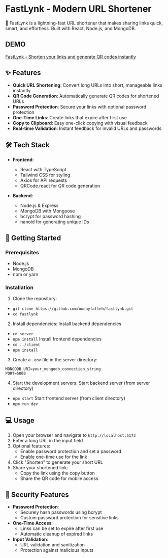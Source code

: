 # FastLynk - Modern URL Shortener

🚀 FastLynk is a lightning-fast URL shortener that makes sharing links quick, smart, and effortless. Built with React, Node.js, and MongoDB.

## DEMO
[FastLynk - Shorten your links and generate QR codes instantly](https://fastlynk.vercel.app/)

## ✨ Features

- **Quick URL Shortening**: Convert long URLs into short, manageable links instantly
- **QR Code Generation**: Automatically generate QR codes for shortened URLs
- **Password Protection**: Secure your links with optional password protection
- **One-Time Links**: Create links that expire after first use
- **Copy to Clipboard**: Easy one-click copying with visual feedback
- **Real-time Validation**: Instant feedback for invalid URLs and passwords

## 🛠️ Tech Stack

- **Frontend**:
  - React with TypeScript
  - Tailwind CSS for styling
  - Axios for API requests
  - QRCode.react for QR code generation

- **Backend**:
  - Node.js & Express
  - MongoDB with Mongoose
  - bcrypt for password hashing
  - nanoid for generating unique IDs

## 🚀 Getting Started

### Prerequisites

- Node.js
- MongoDB
- npm or yarn

### Installation

1. Clone the repository:
- `git clone https://github.com/oudayfatteh/fastlynk.git`
- `cd fastlynk`
2. Install dependencies:
Install backend dependencies
- `cd server`
- `npm install`
Install frontend dependencies
- `cd ../client`
- `npm install`
3. Create a `.env` file in the server directory:
```
MONGODB_URI=your_mongodb_connection_string
PORT=5000
```
4. Start the development servers:
Start backend server (from server directory)
- `npm start`
Start frontend server (from client directory)
- `npm run dev`
## 💻 Usage

1. Open your browser and navigate to `http://localhost:5173`
2. Enter a long URL in the input field
3. Optional features:
   - Enable password protection and set a password
   - Enable one-time use for the link
4. Click "Shorten" to generate your short URL
5. Share your shortened link:
   - Copy the link using the copy button
   - Share the QR code for mobile access

## 🔐 Security Features

- **Password Protection**: 
  - Securely hash passwords using bcrypt
  - Custom password protection for sensitive links
- **One-Time Access**: 
  - Links can be set to expire after first use
  - Automatic cleanup of expired links
- **Input Validation**: 
  - URL validation and sanitization
  - Protection against malicious inputs
